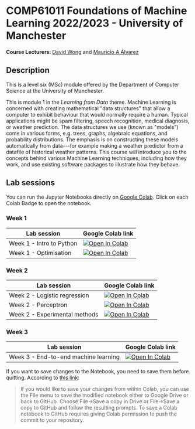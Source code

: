 # COMP61011 Foundations of Machine Learning 2022/2023 - University of Manchester

**Course Lecturers**: [David Wong](https://personalpages.manchester.ac.uk/staff/david.wong/default.htm) and [Mauricio A Álvarez](https://maalvarezl.github.io/)

## Description

This is a level six (MSc) module offered by the Department of Computer Science at the University of Manchester.

This is module 1 in the *Learning from Data* theme. Machine Learning is concerned with creating mathematical "data structures" that allow a computer to exhibit behaviour that would normally require a human. Typical applications might be spam filtering, speech recognition, medical diagnosis, or weather prediction. The data structures we use (known as "models") come in various forms, e.g. trees, graphs, algebraic equations, and probability distributions. The emphasis is on constructing these models automatically from data---for example making a weather predictor from a datafile of historical weather patterns. This course will introduce you to the concepts behind various Machine Learning techniques, including how they work, and use existing software packages to illustrate how they behave.

## Lab sessions

You can run the Jupyter Notebooks directly on [Google Colab](https://colab.research.google.com/notebooks/intro.ipynb?utm_source=scs-index). Click on each Colab Badge to open the notebook.

### Week 1

|  Lab session |  Google Colab link |
|----------------|--------------------|
|Week 1 - Intro to Python |  [![Open In Colab](https://colab.research.google.com/assets/colab-badge.svg)](https://colab.research.google.com/github/maalvarezl/COMP61011-Foundations-of-Machine-Learning-Module/blob/main/Labs/Week%201%20-%20Intro%20to%20Python.ipynb)|
|Week 1 - Optimisation |  [![Open In Colab](https://colab.research.google.com/assets/colab-badge.svg)](https://colab.research.google.com/github/maalvarezl/COMP61011-Foundations-of-Machine-Learning-Module/blob/main/Labs/Week%201%20-%20Optimisation.ipynb)|

### Week 2

|  Lab session |  Google Colab link |
|----------------|--------------------|
|Week 2 - Logistic regression |  [![Open In Colab](https://colab.research.google.com/assets/colab-badge.svg)](https://colab.research.google.com/github/maalvarezl/COMP61011-Foundations-of-Machine-Learning-Module/blob/main/Labs/Week%202%20-%20Logistic%20regression.ipynb)|
|Week 2 - Perceptron |  [![Open In Colab](https://colab.research.google.com/assets/colab-badge.svg)](https://colab.research.google.com/github/maalvarezl/COMP61011-Foundations-of-Machine-Learning-Module/blob/main/Labs/Week%202%20-%20Perceptron.ipynb)|
|Week 2 - Experimental methods |  [![Open In Colab](https://colab.research.google.com/assets/colab-badge.svg)](https://colab.research.google.com/github/maalvarezl/COMP61011-Foundations-of-Machine-Learning-Module/blob/main/Labs/Week%202%20-%20Experimental%20methods.ipynb)|

### Week 3

|  Lab session |  Google Colab link |
|----------------|--------------------|
|Week 3 - End-to-end machine learning |  [![Open In Colab](https://colab.research.google.com/assets/colab-badge.svg)](https://colab.research.google.com/github/maalvarezl/COMP61011-Foundations-of-Machine-Learning-Module/blob/main/Labs/Week%203%20-%20End-to-end%20project%20in%20ML.ipynb)|

<!---

|  Lab session |  Google Colab link |
|----------------|--------------------|
|Lab 1 - Probability and Introduction to Jupyter Notebooks |  [![Open In Colab](https://colab.research.google.com/assets/colab-badge.svg)](https://colab.research.google.com/github/maalvarezl/MLAI/blob/master/Labs/Lab%201%20-%20Probability%20and%20Introduction%20to%20Jupyter%20Notebooks.ipynb)|
|Lab 2 - End-to-end project in ML | [![Open In Colab](https://colab.research.google.com/assets/colab-badge.svg)](https://colab.research.google.com/github/maalvarezl/MLAI/blob/master/Labs/Lab%202%20-%20End-to-end%20project%20in%20ML.ipynb)|
|Lab 3 - Decision trees and ensemble methods | [![Open In Colab](https://colab.research.google.com/assets/colab-badge.svg)](https://colab.research.google.com/github/maalvarezl/MLAI/blob/master/Labs/Lab%203%20-%20Decision%20trees%20and%20ensemble%20methods.ipynb)|
|Lab 4 - Linear regression | [![Open In Colab](https://colab.research.google.com/assets/colab-badge.svg)](https://colab.research.google.com/github/maalvarezl/MLAI/blob/master/Labs/Lab%204%20-%20Linear%20Regression.ipynb)|
|Lab 5 - Automatic Differentiation | [![Open In Colab](https://colab.research.google.com/assets/colab-badge.svg)](https://colab.research.google.com/github/maalvarezl/MLAI/blob/master/Labs/Lab%205%20-%20Automatic%20Differentiation.ipynb)|
|Lab 6 - Logistic regression and PyTorch for deep learning | [![Open In Colab](https://colab.research.google.com/assets/colab-badge.svg)](https://colab.research.google.com/github/maalvarezl/MLAI/blob/master/Labs/Lab%206%20-%20Logistic%20regression%20%26%20pytorch%20for%20DL.ipynb)|
|Lab 7 - Neural Networks | [![Open In Colab](https://colab.research.google.com/assets/colab-badge.svg)](https://colab.research.google.com/github/maalvarezl/MLAI/blob/master/Labs/Lab%207%20-%20Neural%20Networks.ipynb)|
|Lab 8 - Unsupervised Learning | [![Open In Colab](https://colab.research.google.com/assets/colab-badge.svg)](https://colab.research.google.com/github/maalvarezl/MLAI/blob/master/Labs/Lab%208%20-%20Unsupervised%20learning.ipynb)|
|Lab 9 - Generative Models | [![Open In Colab](https://colab.research.google.com/assets/colab-badge.svg)](https://colab.research.google.com/github/maalvarezl/MLAI/blob/master/Labs/Lab%209%20-%20Generative%20Model.ipynb)|

--->

If you want to save changes to the Notebook, you need to save them before quitting. According to [this link](https://colab.research.google.com/github/googlecolab/colabtools/blob/master/notebooks/colab-github-demo.ipynb#scrollTo=Rmai0dD30XzL):

> If you would like to save your changes from within Colab, you can use the File menu to save the modified notebook either to Google Drive or back to GitHub. Choose File→Save a copy in Drive or File→Save a copy to GitHub and follow the resulting prompts. To save a Colab notebook to GitHub requires giving Colab permission to push the commit to your repository.

